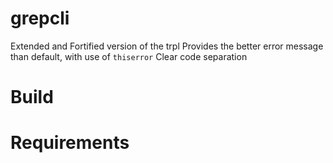 # grepcli
Extended and Fortified version of the trpl
Provides the better error message than default, with use of `thiserror`
Clear code separation

# Build

# Requirements